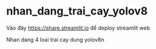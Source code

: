 # nhan_dang_trai_cay_yolov8
Vào đây https://share.streamlit.io để deploy streamlit web

Nhan dang 4 loai trai cay dung yolov8n
